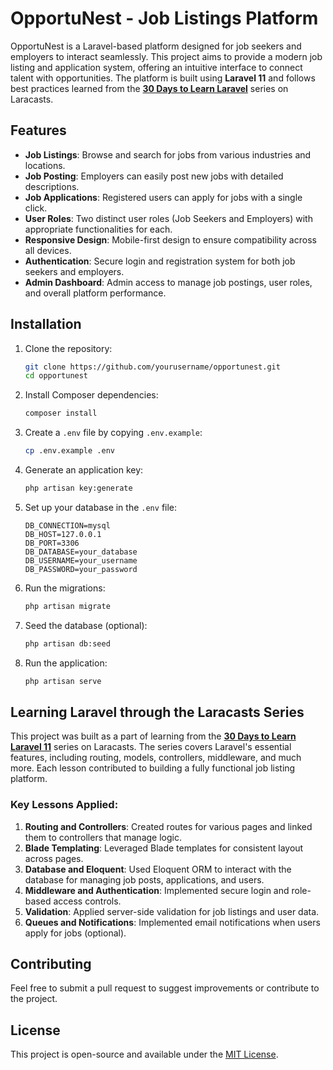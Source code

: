 # OpportuNest - Job Listings Platform

OpportuNest is a Laravel-based platform designed for job seekers and employers to interact seamlessly. This project aims to provide a modern job listing and application system, offering an intuitive interface to connect talent with opportunities. The platform is built using **Laravel 11** and follows best practices learned from the **[30 Days to Learn Laravel](https://laracasts.com/series/30-days-to-learn-laravel-11)** series on Laracasts.

## Features
- **Job Listings**: Browse and search for jobs from various industries and locations.
- **Job Posting**: Employers can easily post new jobs with detailed descriptions.
- **Job Applications**: Registered users can apply for jobs with a single click.
- **User Roles**: Two distinct user roles (Job Seekers and Employers) with appropriate functionalities for each.
- **Responsive Design**: Mobile-first design to ensure compatibility across all devices.
- **Authentication**: Secure login and registration system for both job seekers and employers.
- **Admin Dashboard**: Admin access to manage job postings, user roles, and overall platform performance.
  
## Installation

1. Clone the repository:
    ```bash
    git clone https://github.com/yourusername/opportunest.git
    cd opportunest
    ```

2. Install Composer dependencies:
    ```bash
    composer install
    ```

3. Create a `.env` file by copying `.env.example`:
    ```bash
    cp .env.example .env
    ```

4. Generate an application key:
    ```bash
    php artisan key:generate
    ```

5. Set up your database in the `.env` file:
    ```env
    DB_CONNECTION=mysql
    DB_HOST=127.0.0.1
    DB_PORT=3306
    DB_DATABASE=your_database
    DB_USERNAME=your_username
    DB_PASSWORD=your_password
    ```

6. Run the migrations:
    ```bash
    php artisan migrate
    ```

7. Seed the database (optional):
    ```bash
    php artisan db:seed
    ```

8. Run the application:
    ```bash
    php artisan serve
    ```

## Learning Laravel through the Laracasts Series

This project was built as a part of learning from the **[30 Days to Learn Laravel 11](https://laracasts.com/series/30-days-to-learn-laravel-11/episodes/30)** series on Laracasts. The series covers Laravel's essential features, including routing, models, controllers, middleware, and much more. Each lesson contributed to building a fully functional job listing platform.

### Key Lessons Applied:
1. **Routing and Controllers**: Created routes for various pages and linked them to controllers that manage logic.
2. **Blade Templating**: Leveraged Blade templates for consistent layout across pages.
3. **Database and Eloquent**: Used Eloquent ORM to interact with the database for managing job posts, applications, and users.
4. **Middleware and Authentication**: Implemented secure login and role-based access controls.
5. **Validation**: Applied server-side validation for job listings and user data.
6. **Queues and Notifications**: Implemented email notifications when users apply for jobs (optional).
   
## Contributing
Feel free to submit a pull request to suggest improvements or contribute to the project.

## License
This project is open-source and available under the [MIT License](LICENSE).
